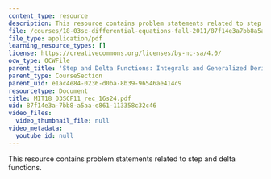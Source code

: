 ```yaml
---
content_type: resource
description: This resource contains problem statements related to step and delta functions.
file: /courses/18-03sc-differential-equations-fall-2011/87f14e3a7bb8a5aae861113358c32c46_MIT18_03SCF11_rec_16s24.pdf
file_type: application/pdf
learning_resource_types: []
license: https://creativecommons.org/licenses/by-nc-sa/4.0/
ocw_type: OCWFile
parent_title: 'Step and Delta Functions: Integrals and Generalized Derivatives'
parent_type: CourseSection
parent_uid: e1ac4e84-0236-d0ba-8b39-96546ae414c9
resourcetype: Document
title: MIT18_03SCF11_rec_16s24.pdf
uid: 87f14e3a-7bb8-a5aa-e861-113358c32c46
video_files:
  video_thumbnail_file: null
video_metadata:
  youtube_id: null
---
```

This resource contains problem statements related to step and delta functions.